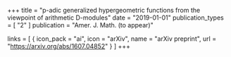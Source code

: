 +++
title = "p-adic generalized hypergeometric functions from the viewpoint of arithmetic D-modules"
date = "2019-01-01"
publication_types = [ "2" ]
publication = "Amer. J. Math. (to appear)"

links = [ { icon_pack = "ai", icon = "arXiv", name = "arXiv preprint", url = "https://arxiv.org/abs/1607.04852" } ]
+++
